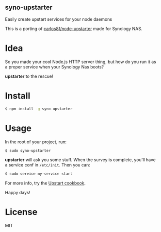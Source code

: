 syno-upstarter
---------

Easily create upstart services for your node daemons

This is a porting of [carlos8f/node-upstarter](https://github.com/carlos8f/node-upstarter) made for Synology NAS.

Idea
====

So you made your cool Node.js HTTP server thing, but how do you run it as a proper
service when your Synology Nas boots?

**upstarter** to the rescue!

Install
=======

```bash
$ npm install -g syno-upstarter
```

Usage
=====

In the root of your project, run:

```bash
$ sudo syno-upstarter
```

**upstarter** will ask you some stuff. When the survey is complete, you'll have
a service conf in `/etc/init`. Then you can:

```bash
$ sudo service my-service start
```

For more info, try the [Upstart cookbook](http://upstart.ubuntu.com/cookbook/).

Happy days!

License
=======

MIT
